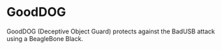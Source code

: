 # GoodDOG
GoodDOG (Deceptive Object Guard) protects against the BadUSB attack using a BeagleBone Black.
